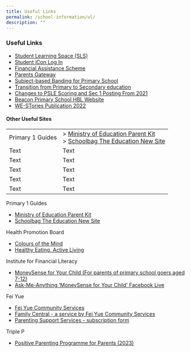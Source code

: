 ```yaml
---
title: Useful Links
permalink: /school-information/ul/
description: ""
---
```

### Useful Links

*   [Student Learning Space (SLS)](https://vle.learning.moe.edu.sg/login)
*   [Student iCon Log In](https://workspace.google.com/dashboard)  
*   [Financial Assistance Scheme](https://www.moe.gov.sg/financial-matters/financial-assistance)  
*   [Parents Gateway](https://pg.moe.edu.sg/)  
*   [Subject-based Banding for Primary School](https://www.moe.gov.sg/primary/curriculum/subject-based-banding)  
*   [Transition from Primary to Secondary education](https://www.moe.gov.sg/secondary/transition-to-secondary)  
*   [Changes to PSLE Scoring and Sec 1 Posting From 2021](https://www.moe.gov.sg/microsites/psle-fsbb/psle/main.html)  
*   [Beacon Primary School HBL Website](https://sites.google.com/beaconpri.sg/home-based-learning/home)
*   [WE-STories Publication 2022](https://online.fliphtml5.com/obrr/qkde/)

#### Other Useful Sites

|  |  |
| -------- | -------- |
| Primary 1 Guides     | &gt; [Ministry of Education Parent Kit](https://www.moe.gov.sg/parentkit)<br> &gt; [Schoolbag The Education New Site](https://www.schoolbag.edu.sg/)     |
| Text     | Text     |
| Text     | Text     |
| Text     | Text     |
| Text     | Text     |
| Text     | Text     |


Primary 1 Guides
*   [Ministry of Education Parent Kit](https://www.moe.gov.sg/parentkit)
*   [Schoolbag The Education New Site](https://www.schoolbag.edu.sg/)

Health Promotion Board  
*   [Colours of the Mind](https://www.healthhub.sg/programmes/183/parent-hub/activities-workshops-parents/cotm-one)
*   [Healthy Eating, Active Living](https://www.healthhub.sg/programmes/183/parent-hub/activities-workshops-parents/healthy-eating-active-living)

Institute for Financial Literacy
*  [MoneySense for Your Child (For parents of primary school goers aged 7-12)](/files/MoneySense_Primary%20Sch%20EDM%202022.pdf)
*  [Ask-Me-Anything ‘MoneySense for Your Child’ Facebook Live](/files/AMA%20MoneySense%20For%20Your%20Child.pdf)

Fei Yue
*   [Fei Yue Community Services](https://www.fycs.org/)
*   [Family Central - a service by Fei Yue Community Services](https://www.family-central.sg/)
*   [Parenting Support Services - subscription form](https://forms.office.com/pages/responsepage.aspx?id=enp5W2h6KEyJkTbCaPjr60xXTovmoVVHr8HSB-0UwTtUMk81RjhRSTZSOUhFWEZTVUswQ0pNMlhDQS4u)

Triple P
* [Positive Parenting Programme for Parents (2023)](/files/PPP2023.pdf)